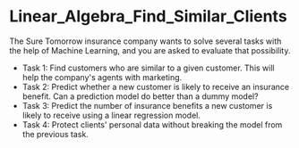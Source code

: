 # Linear_Algebra_Find_Similar_Clients
The Sure Tomorrow insurance company wants to solve several tasks with the help of Machine Learning, and you are asked to evaluate that possibility. 
- Task 1: Find customers who are similar to a given customer. This will help the company's agents with marketing. 
- Task 2: Predict whether a new customer is likely to receive an insurance benefit. Can a prediction model do better than a dummy model? 
- Task 3: Predict the number of insurance benefits a new customer is likely to receive using a linear regression model. 
- Task 4: Protect clients' personal data without breaking the model from the previous task.
